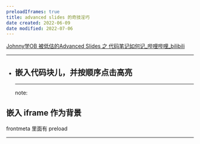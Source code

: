 ```yaml
---
preloadIframes: true  
title: advanced slides 的奇技淫巧
date created: 2022-06-09
date modified: 2022-07-06
---
```


[Johnny学OB 被低估的Advanced Slides 之 代码笔记如何记_哔哩哔哩_bilibili](https://www.bilibili.com/video/BV1p44y1G7Do)

---
- ## 嵌入代码块儿，并按顺序点击高亮
  
  
  ---
  
  note:

## 嵌入 iframe 作为背景

frontmeta 里面有 preload

<!-- .slide: data-background-iframe='https://weread.qq.com' data-background-interactive -->

---

<!-- .slide: data-background-iframe='https://notion.so' data-background-interactive -->

